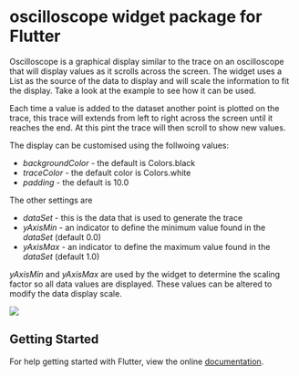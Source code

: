 # oscilloscope widget package for Flutter

Oscilloscope is a graphical display  similar to the trace on an oscilloscope that will display values as it scrolls across the screen. The widget uses a List <double> as the source of the data to display and will scale the information to fit the display. Take a look at the example to see how it can be used.

Each time a value is added to the dataset another point is plotted on the trace, this trace will extends from left to right across the screen until it reaches the end. At this pint the trace will then scroll to show new values.

The display can be customised using the follwoing values:

 - *backgroundColor*  - the default is Colors.black
 - *traceColor* - the default color is Colors.white
 - *padding* - the default is 10.0

 The other settings are

 - *dataSet* - this is the data that is used to generate the trace
 - *yAxisMin* - an indicator to define the minimum value found in the *dataSet* (default 0.0)
 - *yAxisMax* - an indicator to define the maximum value found in the *dataSet* (default 1.0)

 *yAxisMin* and *yAxisMax* are used by the widget to determine the scaling factor so all data values are displayed. These values can be altered to modify the data display scale.


<img src="https://github.com/magnatronus/oscilloscope/scope.gif" />


## Getting Started

For help getting started with Flutter, view the online [documentation](https://flutter.io/).

